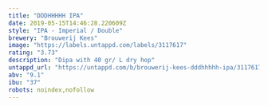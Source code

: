 ```yaml
---
title: "DDDHHHHH IPA"
date: 2019-05-15T14:46:28.220609Z
style: "IPA - Imperial / Double"
brewery: "Brouwerij Kees"
image: "https://labels.untappd.com/labels/3117617"
rating: "3.73"
description: "Dipa with 40 gr/ L dry hop"
untappd_url: "https://untappd.com/b/brouwerij-kees-dddhhhhh-ipa/3117617"
abv: "9.1"
ibu: "37"
robots: noindex,nofollow
---
```

